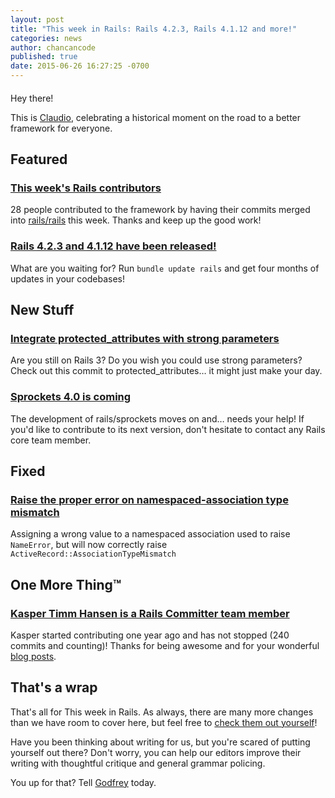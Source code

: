 ```yaml
---
layout: post
title: "This week in Rails: Rails 4.2.3, Rails 4.1.12 and more!"
categories: news
author: chancancode
published: true
date: 2015-06-26 16:27:25 -0700
---
```


#### 

Hey there!

This is [Claudio](https://claudiob.github.io), celebrating a historical moment on the road to a better framework for everyone.

## Featured

### [This week's Rails contributors](http://contributors.rubyonrails.org/contributors/in-time-window/20150620-201506262300)

28 people contributed to the framework by having their commits merged into [rails/rails](http://github.com/rails/rails) this week. Thanks and keep up the good work!

### [Rails 4.2.3 and 4.1.12 have been released!](http://weblog.rubyonrails.org/2015/6/26/Rails-4-2-3-and-4-1-12-have-been-released/)

What are you waiting for? Run `bundle update rails` and get four months of updates in your codebases!

## New Stuff

### [Integrate protected\_attributes with strong parameters](https://github.com/rails/protected_attributes/pull/43)

Are you still on Rails 3? Do you wish you could use strong parameters? Check out this commit to protected\_attributes…&nbsp;it might just make your day.

### [Sprockets 4.0 is coming](https://github.com/rails/sprockets/commit/962ea355041001d7551d1f4ef1b1235629613228)

The development of rails/sprockets moves on and… needs your help! If you'd like to contribute to its next version, don't hesitate to contact any Rails core team member.

## Fixed

### [Raise the proper error on namespaced-association type mismatch](https://github.com/rails/rails/pull/20545)

Assigning a wrong value to a namespaced association used to raise `NameError`, but will now correctly raise `ActiveRecord::AssociationTypeMismatch`

## One More Thing™

### [Kasper Timm Hansen is a Rails Committer team member](http://github.com/kaspth)

Kasper started contributing one year ago and has not stopped (240 commits and counting)! Thanks for being awesome and for your wonderful [blog posts](https://dev.firmafon.dk/blog).

## That's a wrap

That's all for This week in Rails. As always, there are many more changes than we have room to cover here, but feel free to [check them out yourself](https://github.com/rails/rails/compare/master@%7B2015-06-20%7D...@%7B2015-06-26%7D)!

Have you been thinking about writing for us, but you're scared of putting yourself out there? Don't worry, you can help our editors improve their writing with thoughtful critique and general grammar policing.

You up for that? Tell [Godfrey](mailto:godfreykfc@gmail.com) today.

